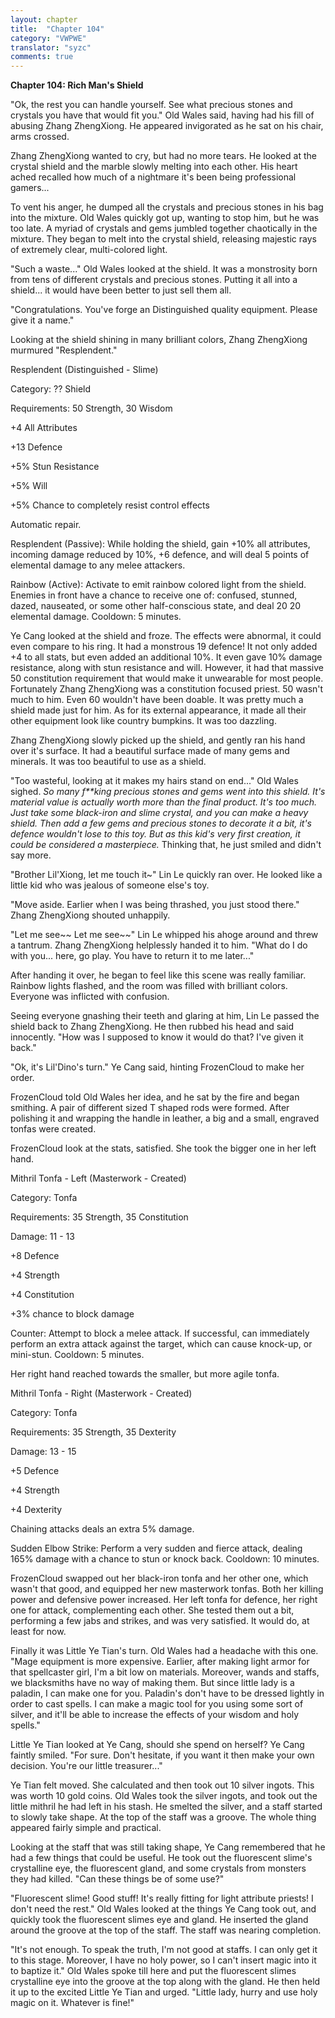 ```yaml
---
layout: chapter
title:  "Chapter 104"
category: "VWPWE"
translator: "syzc"
comments: true
---
```


**Chapter 104: Rich Man's Shield**
 
"Ok, the rest you can handle yourself. See what precious stones and crystals you have that would fit you." Old Wales said, having had his fill of abusing Zhang ZhengXiong. He appeared invigorated as he sat on his chair, arms crossed.
 
Zhang ZhengXiong wanted to cry, but had no more tears. He looked at the crystal shield and the marble slowly melting into each other. His heart ached recalled how much of a nightmare it's been being professional gamers...
 
To vent his anger, he dumped all the crystals and precious stones in his bag into the mixture. Old Wales quickly got up, wanting to stop him, but he was too late. A myriad of crystals and gems jumbled together chaotically in the mixture. They began to melt into the crystal shield, releasing majestic rays of extremely clear, multi-colored light. 
 
"Such a waste..." Old Wales looked at the shield. It was a monstrosity born from tens of different crystals and precious stones. Putting it all into a shield... it would have been better to just sell them all.
 
"Congratulations. You've forge an Distinguished quality equipment. Please give it a name."
 
Looking at the shield shining in many brilliant colors, Zhang ZhengXiong murmured "Resplendent."
 
Resplendent (Distinguished  - Slime)
 
Category: ?? Shield
 
Requirements: 50 Strength, 30 Wisdom
 
+4 All Attributes
 
+13 Defence
 
+5% Stun Resistance
 
+5% Will
 
+5% Chance to completely resist control effects
 
Automatic repair.
 
Resplendent (Passive): While holding the shield, gain +10% all attributes, incoming damage reduced by 10%, +6 defence, and will deal 5 points of elemental damage to any melee attackers.
 
Rainbow (Active): Activate to emit rainbow colored light from the shield. Enemies in front have a chance to receive one of: confused, stunned, dazed, nauseated, or some other half-conscious state, and deal 20 20 elemental damage. Cooldown: 5 minutes.
 
Ye Cang looked at the shield and froze. The effects were abnormal, it could even compare to his ring. It had a monstrous 19 defence! It not only added +4 to all stats, but even added an additional 10%. It even gave 10% damage resistance, along with stun resistance and will. However, it had that massive 50 constitution requirement that would make it unwearable for most people. Fortunately Zhang ZhengXiong was a constitution focused priest. 50 wasn't much to him. Even 60 wouldn't have been doable. It was pretty much a shield made just for him. As for its external appearance, it made all their other equipment look like country bumpkins. It was too dazzling.
 
Zhang ZhengXiong slowly picked up the shield, and gently ran his hand over it's surface. It had a beautiful surface made of many gems and minerals. It was too beautiful to use as a shield.
 
"Too wasteful, looking at it makes my hairs stand on end..." Old Wales sighed. *So many f\*\*king precious stones and gems went into this shield. It's material value is actually worth more than the final product. It's too much. Just take some black-iron and slime crystal, and you can make a heavy shield. Then add a few gems and precious stones to decorate it a bit, it's defence wouldn't lose to this toy. But as this kid's very first creation, it could be considered a masterpiece.* Thinking that, he just smiled and didn't say more.
 
"Brother Lil'Xiong, let me touch it~" Lin Le quickly ran over. He looked like a little kid who was jealous of someone else's toy. 
 
"Move aside. Earlier when I was being thrashed, you just stood there." Zhang ZhengXiong shouted unhappily.
 
"Let me see~~ Let me see~~" Lin Le whipped his ahoge around and threw a tantrum. Zhang ZhengXiong helplessly handed it to him. "What do I do with you... here, go play. You have to return it to me later..."
 
After handing it over, he began to feel like this scene was really familiar. Rainbow lights flashed, and the room was filled with brilliant colors. Everyone was inflicted with confusion.
 
Seeing everyone gnashing their teeth and glaring at him, Lin Le passed the shield back to Zhang ZhengXiong. He then rubbed his head and said innocently. "How was I supposed to know it would do that? I've given it back."
 
"Ok, it's Lil'Dino's turn." Ye Cang said, hinting FrozenCloud to make her order.
 
FrozenCloud told Old Wales her idea, and he sat by the fire and began smithing. A pair of different sized T shaped rods were formed. After polishing it and wrapping the handle in leather, a big and a small, engraved tonfas were created.
 
FrozenCloud look at the stats, satisfied. She took the bigger one in her left hand.
 
Mithril Tonfa - Left (Masterwork - Created)
 
Category: Tonfa
 
Requirements: 35 Strength, 35 Constitution
 
Damage: 11 - 13
 
+8 Defence
 
+4 Strength
 
+4 Constitution
 
+3% chance to block damage
 
Counter: Attempt to block a melee attack. If successful, can immediately perform an extra attack against the target, which can cause knock-up, or mini-stun. Cooldown: 5 minutes.
 
Her right hand reached towards the smaller, but more agile tonfa.
 
Mithril Tonfa - Right (Masterwork - Created)
 
Category: Tonfa
 
Requirements: 35 Strength, 35 Dexterity
 
Damage: 13 - 15
 
+5 Defence
 
+4 Strength
 
+4 Dexterity
 
Chaining attacks deals an extra 5% damage.
 
Sudden Elbow Strike: Perform a very sudden and fierce attack, dealing 165% damage with a chance to stun or knock back. Cooldown: 10 minutes.
 
FrozenCloud swapped out her black-iron tonfa and her other one, which wasn't that good, and equipped her new masterwork tonfas. Both her killing power and defensive power increased. Her left tonfa for defence, her right one for attack, complementing each other. She tested them out a bit, performing a few jabs and strikes, and was very satisfied. It would do, at least for now. 
 
Finally it was Little Ye Tian's turn. Old Wales had a headache with this one. "Mage equipment is more expensive. Earlier, after making light armor for that spellcaster girl, I'm a bit low on materials. Moreover, wands and staffs, we blacksmiths have no way of making them. But since little lady is a paladin, I can make one for you. Paladin's don't have to be dressed lightly in order to cast spells. I can make a magic tool for you using some sort of silver, and it'll be able to increase the effects of your wisdom and holy spells."
 
Little Ye Tian looked at Ye Cang, should she spend on herself? Ye Cang faintly smiled. "For sure. Don't hesitate, if you want it then make your own decision. You're our little treasurer..."
 
Ye Tian felt moved. She calculated and then took out 10 silver ingots. This was worth 10 gold coins. Old Wales took the silver ingots, and took out the little mithril he had left in his stash. He smelted the silver, and a staff started to slowly take shape. At the top of the staff was a groove. The whole thing appeared fairly simple and practical.
 
Looking at the staff that was still taking shape, Ye Cang remembered that he had a few things that could be useful. He took out the fluorescent slime's crystalline eye, the fluorescent gland, and some crystals from monsters they had killed. "Can these things be of some use?"
 
"Fluorescent slime! Good stuff! It's really fitting for light attribute priests! I don't need the rest." Old Wales looked at the things Ye Cang took out, and quickly took the fluorescent slimes eye and gland. He inserted the gland around the groove at the top of the staff. The staff was nearing completion.
 
"It's not enough. To speak the truth, I'm not good at staffs. I can only get it to this stage. Moreover, I have no holy power, so I can't insert magic into it to baptize it." Old Wales spoke till here and put the fluorescent slimes crystalline eye into the groove at the top along with the gland. He then held it up to the excited Little Ye Tian and urged. "Little lady, hurry and use holy magic on it. Whatever is fine!"
